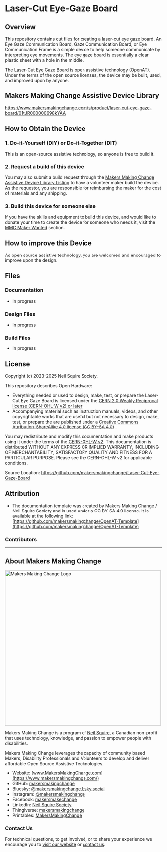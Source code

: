 <!--- Open Source Assistive Technology: GitHub Readme Template Version 1.2 (2024-May-27)  --->
 
<!--- TITLE --->
# Laser-Cut Eye-Gaze Board

## Overview
This repository contains cut files for creating a laser-cut eye gaze board. An Eye Gaze Communication Board, Gaze Communication Board, or Eye Communication Frame is a simple device to help someone communicate by interpreting eye movements. The eye gaze board is essentially a clear plastic sheet with a hole in the middle.

The Laser-Cut Eye Gaze Board is open assistive technology (OpenAT). Under the terms of the open source licenses, the device may be built, used, and improved upon by anyone.

<!--- The overall cost of materials is about $<MaterialCost> (plus $<ShippingCost> for component shipping). --->

<!--- <img src="Photos/Device_Name.jpg" width="500" alt="Picture of Laser-Cut Eye Gaze Board."> --->

## Makers Making Change Assistive Device Library
https://www.makersmakingchange.com/s/product/laser-cut-eye-gaze-board/01tJR000000698kYAA


## How to Obtain the Device
### 1. Do-it-Yourself (DIY) or Do-it-Together (DIT)

This is an open-source assistive technology, so anyone is free to build it. 
<!--- All of the files and instructions required to build the device are contained within this repository. Refer to the Maker Guide below. --->

### 2. Request a build of this device

You may also submit a build request through the [Makers Making Change Assistive Device Library Listing](https://www.makersmakingchange.com/s/product/laser-cut-eye-gaze-board/01tJR000000698kYAA) to have a volunteer maker build the device. As the requestor, you are responsible for reimbursing the maker for the cost of materials and any shipping.

### 3. Build this device for someone else

If you have the skills and equipment to build this device, and would like to donate your time to create the device for someone who needs it, visit the [MMC Maker Wanted](https://makersmakingchange.com/maker-wanted/) section.


<!--
## Build Instructions

### 1. Read through the Maker Guide
The [Maker Guide](/Documentation/<Device_Name>_Maker_Guide.pdf)  contains all the necessary information to build this device, including tool lists, assembly instructions, programming instructions (if applicable) and testing.


### 2. Order the Off-The-Shelf Components
The [Bill of Materials](/Documentation/<Device_Name>_BOM.xlsx) lists all of the parts and components required to build the device.


### 3. Print the 3D Printable components

All of the files and individual print files can be found in the [/Build_Files/3D_Printing_Files](/Build_Files/3D_Printing_Files/) folder.

### 4. Assemble the Laser-Cut Eye Gaze Board

Reference the Assembly Guide section of the [Maker Guide](/Documentation/<Device_Name>_Maker_Guide.pdf) for the tools and steps required to build the device.
-->

## How to improve this Device
As open source assistive technology, you are welcomed and encouraged to improve upon the design. 

## Files
### Documentation
 - In progress
<!--- Update the name, link, and version for documentation --->
<!--
| Document             | Version | Link |
|----------------------|---------|------|
| Design Rationale     | 1.0     | [<Device_Name>_Design_Rationale](/Documentation/<Device_Name>_Design_Rationale.pdf)     |
| Maker Guide          | 1.0     | [<Device_Name>_Maker_Guide](/Documentation/<Device_Name>_Maker_Guide.pdf)     |
| Bill of Materials    | 1.0     | [<Device_Name>_Bill_of_Materials](/Documentation/<Device_Name>_BOM.xlsx)     |
| User Guide           | 1.0     | [<Device_Name>_User_Guide](/Documentation/<Device_Name>_User_Guide.pdf)    |
| Changelog            | 1.0     | [Changelog](CHANGES.txt)     |
-->

### Design Files
 - In progress
<!--- Include a copy of the original design files to facilitate easy editing and customization. Consider also including a generic format (e.g., STEP) --->
<!---
 - [CAD Files](/Design_Files/CAD_Design_Files)
-->

### Build Files
 - In progress
<!--- Include a copy of the build files intended for manufacturing. This may include svg files for laser cutting, stl files for 3d printing, Gerber files for custom PCBs, and Arduino files for custom firmware. --->
 <!--
 - [Laser_Cutting_Files](/Build_Files/Laser_Cutting_Files)
 -->

## License
Copyright (c) 2023-2025 Neil Squire Society.

This repository describes Open Hardware:
 - Everything needed or used to design, make, test, or prepare the Laser-Cut Eye Gaze Board is licensed under the [CERN 2.0 Weakly Reciprocal license (CERN-OHL-W v2) or later](https://cern.ch/cern-ohl ) .
  - Accompanying material such as instruction manuals, videos, and other copyrightable works that are useful but not necessary to design, make, test, or prepare the <Device-Name> are published under a [Creative Commons Attribution-ShareAlike 4.0 license (CC BY-SA 4.0)](https://creativecommons.org/licenses/by-sa/4.0/) .

You may redistribute and modify this documentation and make products using it under the terms of the [CERN-OHL-W v2](https://cern.ch/cern-ohl).
This documentation is distributed WITHOUT ANY EXPRESS OR IMPLIED WARRANTY, INCLUDING OF MERCHANTABILITY, SATISFACTORY QUALITY AND FITNESS FOR A PARTICULAR PURPOSE.
Please see the CERN-OHL-W v2 for applicable conditions.

Source Location: https://github.com/makersmakingchange/Laser-Cut-Eye-Gaze-Board

## Attribution
<!--- Provide any necessary attribution for designs or components that are included in the device or as part of the project. --->
<!---
The device was designed by <DesignerName>. 
--->
<!--- This is the attribution for the template. --->
 - The documentation template was created by Makers Making Change / Neil Squire Society and is used under a CC BY-SA 4.0 license. It is available at the following link: [https://github.com/makersmakingchange/OpenAT-Template](https://github.com/makersmakingchange/OpenAT-Template)

### Contributors
<!--- List the names of the people that contributed to the design. This could include the original source of the idea, designers, testers, documenters, etc. --->
<!--
Designers:
 - <DESIGNER 1>
 - <DESIGNER 2>
 -->

----
<!--- This is standard boilerplate for Makers Making Change. No changes should be required. --->
<!-- ABOUT MMC START -->
## About Makers Making Change
[<img src="https://raw.githubusercontent.com/makersmakingchange/makersmakingchange/main/img/mmc_logo.svg" width="500" alt="Makers Making Change Logo">](https://www.makersmakingchange.com/)

Makers Making Change is a program of [Neil Squire](https://www.neilsquire.ca/), a Canadian non-profit that uses technology, knowledge, and passion to empower people with disabilities.

Makers Making Change leverages the capacity of community based Makers, Disability Professionals and Volunteers to develop and deliver affordable Open Source Assistive Technologies.

 - Website: [www.MakersMakingChange.com](https://www.makersmakingchange.com/)
 - GitHub: [makersmakingchange](https://github.com/makersmakingchange)
 - Bluesky: [@makersmakingchange.bsky.social](https://bsky.app/profile/makersmakingchange.bsky.social)
 - Instagram: [@makersmakingchange](https://www.instagram.com/makersmakingchange)
 - Facebook: [makersmakechange](https://www.facebook.com/makersmakechange)
 - LinkedIn: [Neil Squire Society](https://www.linkedin.com/company/neil-squire-society/)
 - Thingiverse: [makersmakingchange](https://www.thingiverse.com/makersmakingchange/about)
 - Printables: [MakersMakingChange](https://www.printables.com/@MakersMakingChange)

### Contact Us
For technical questions, to get involved, or to share your experience we encourage you to [visit our website](https://www.makersmakingchange.com/) or [contact us](https://www.makersmakingchange.com/s/contact).
<!-- ABOUT MMC END -->
